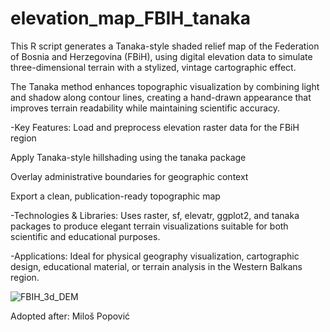 # elevation_map_FBIH_tanaka
This R script generates a Tanaka-style shaded relief map of the Federation of Bosnia and Herzegovina (FBiH), using digital elevation data to simulate three-dimensional terrain with a stylized, vintage cartographic effect.

The Tanaka method enhances topographic visualization by combining light and shadow along contour lines, creating a hand-drawn appearance that improves terrain readability while maintaining scientific accuracy.

-Key Features:
Load and preprocess elevation raster data for the FBiH region

Apply Tanaka-style hillshading using the tanaka package

Overlay administrative boundaries for geographic context

Export a clean, publication-ready topographic map

-Technologies & Libraries:
Uses raster, sf, elevatr, ggplot2, and tanaka packages to produce elegant terrain visualizations suitable for both scientific and educational purposes.

-Applications:
Ideal for physical geography visualization, cartographic design, educational material, or terrain analysis in the Western Balkans region.

![FBIH_3d_DEM](https://github.com/user-attachments/assets/6b366416-3e69-4b1c-8920-50474b409d4b)

Adopted after: Miloš Popović
